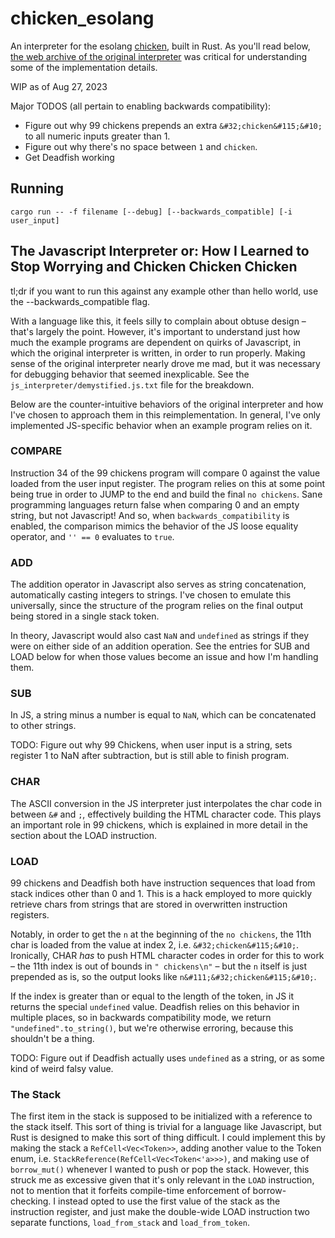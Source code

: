 # chicken_esolang

An interpreter for the esolang [chicken](https://esolangs.org/wiki/Chicken), built in Rust. As you'll read below, [the web archive of the original interpreter](https://web.archive.org/web/20180420010853/http://torso.me/chicken) was critical for understanding some of the implementation details.

WIP as of Aug 27, 2023

Major TODOS (all pertain to enabling backwards compatibility):
- Figure out why 99 chickens prepends an extra `&#32;chicken&#115;&#10;` to all numeric inputs greater than 1.
- Figure out why there's no space between `1` and `chicken`.
- Get Deadfish working

## Running

```
cargo run -- -f filename [--debug] [--backwards_compatible] [-i user_input] 
```

## The Javascript Interpreter or: How I Learned to Stop Worrying and Chicken Chicken Chicken

tl;dr if you want to run this against any example other than hello world, use the --backwards_compatible flag.

With a language like this, it feels silly to complain about obtuse design – that's largely the point. However, it's important to understand just how much the example programs are dependent on quirks of Javascript, in which the original interpreter is written, in order to run properly. Making sense of the original interpreter nearly drove me mad, but it was necessary for debugging behavior that seemed inexplicable. See the `js_interpreter/demystified.js.txt` file for the breakdown.

Below are the counter-intuitive behaviors of the original interpreter and how I've chosen to approach them in this reimplementation. In general, I've only implemented JS-specific behavior when an example program relies on it.

### COMPARE

Instruction 34 of the 99 chickens program will compare 0 against the value loaded from the user input register. The program relies on this at some point being true in order to JUMP to the end and build the final `no chickens`. Sane programming languages return false when comparing 0 and an empty string, but not Javascript! And so, when `backwards_compatibility` is enabled, the comparison mimics the behavior of the JS loose equality operator, and `'' == 0` evaluates to `true`.

### ADD

The addition operator in Javascript also serves as string concatenation, automatically casting integers to strings. I've chosen to emulate this universally, since the structure of the program relies on the final output being stored in a single stack token.

In theory, Javascript would also cast `NaN` and `undefined` as strings if they were on either side of an addition operation. See the entries for SUB and LOAD below for when those values become an issue and how I'm handling them. 

### SUB

In JS, a string minus a number is equal to `NaN`, which can be concatenated to other strings. 

TODO: Figure out why 99 Chickens, when user input is a string, sets register 1 to NaN after subtraction, but is still able to finish program.

### CHAR

The ASCII conversion in the JS interpreter just interpolates the char code in between `&#` and `;`, effectively building the HTML character code. This plays an important role in 99 chickens, which is explained in more detail in the section about the LOAD instruction. 

### LOAD

99 chickens and Deadfish both have instruction sequences that load from stack indices other than 0 and 1. This is a hack employed to more quickly retrieve chars from strings that are stored in overwritten instruction registers. 

Notably, in order to get the `n` at the beginning of the `no chickens`, the 11th char is loaded from the value at index 2, i.e. `&#32;chicken&#115;&#10;`. Ironically, CHAR _has_ to push HTML character codes in order for this to work – the 11th index is out of bounds in `" chickens\n"` – but the `n` itself is just prepended as is, so the output looks like `n&#111;&#32;chicken&#115;&#10;`.

If the index is greater than or equal to the length of the token, in JS it returns the special `undefined` value. Deadfish relies on this behavior in multiple places, so in backwards compatibility mode, we return `"undefined".to_string()`, but we're otherwise erroring, because this shouldn't be a thing. 

TODO: Figure out if Deadfish actually uses `undefined` as a string, or as some kind of weird falsy value.

### The Stack

The first item in the stack is supposed to be initialized with a reference to the stack itself. This sort of thing is trivial for a language like Javascript, but Rust is designed to make this sort of thing difficult. I could implement this by making the stack a `RefCell<Vec<Token>>`, adding another value to the Token enum, i.e. `StackReference(RefCell<Vec<Token<'a>>>)`, and making use of `borrow_mut()` whenever I wanted to push or pop the stack. However, this struck me as excessive given that it's only relevant in the `LOAD` instruction, not to mention that it forfeits compile-time enforcement of borrow-checking. I instead opted to use the first value of the stack as the instruction register, and just make the double-wide LOAD instruction two separate functions, `load_from_stack` and `load_from_token`.
